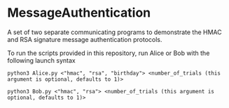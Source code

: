 # MessageAuthentication
A set of two separate communicating programs to demonstrate the HMAC and RSA signature message authentication protocols.

To run the scripts provided in this repository, run Alice or Bob with the following launch syntax

`python3 Alice.py <"hmac", "rsa", "birthday"> <number_of_trials (this argument is optional, defaults to 1)>`

`python3 Bob.py <"hmac", "rsa"> <number_of_trials (this argument is optional, defaults to 1)>`
